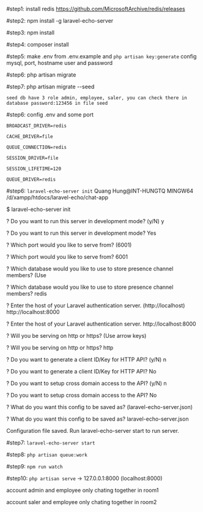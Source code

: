 #step1: install redis https://github.com/MicrosoftArchive/redis/releases

#step2: npm install -g laravel-echo-server

#step3: npm install

#step4: composer install

#step5: make .env from .env.example and `php artisan key:generate` config mysql, port, hostname user and password

#step6: php artisan migrate

#step7: php artisan migrate --seed

    seed db have 3 role admin, employee, saler, you can check there in database password:123456 in file seed

#step6: config .env and some port

`BROADCAST_DRIVER=redis`

`CACHE_DRIVER=file`

`QUEUE_CONNECTION=redis`

`SESSION_DRIVER=file`

`SESSION_LIFETIME=120`

`QUEUE_DRIVER=redis`

#step6: `laravel-echo-server init`
Quang Hung@INT-HUNGTQ MINGW64 /d/xampp/htdocs/laravel-echo/chat-app

$ laravel-echo-server init

? Do you want to run this server in development mode? (y/N) y

? Do you want to run this server in development mode? Yes

? Which port would you like to serve from? (6001)

? Which port would you like to serve from? 6001

? Which database would you like to use to store presence channel members? (Use

? Which database would you like to use to store presence channel members? redis

? Enter the host of your Laravel authentication server. (http://localhost) http://localhost:8000

? Enter the host of your Laravel authentication server. http://localhost:8000

? Will you be serving on http or https? (Use arrow keys)

? Will you be serving on http or https? http

? Do you want to generate a client ID/Key for HTTP API? (y/N) n

? Do you want to generate a client ID/Key for HTTP API? No

? Do you want to setup cross domain access to the API? (y/N) n

? Do you want to setup cross domain access to the API? No

? What do you want this config to be saved as? (laravel-echo-server.json)

? What do you want this config to be saved as? laravel-echo-server.json

Configuration file saved. Run laravel-echo-server start to run server.

#step7: `laravel-echo-server start`

#step8: `php artisan queue:work`

#step9: `npm run watch`

#step10: `php artisan serve` -> 127.0.0.1:8000 (localhost:8000)

account admin and employee only chating together in room1

account saler and employee only chating together in room2
